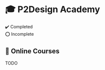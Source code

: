 # :mortar_board: P2Design Academy

:heavy_check_mark: Completed  
:o: Incomplete

## :beginner: Online Courses

TODO
